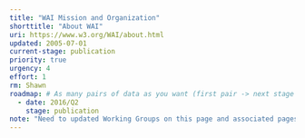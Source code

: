 ```yaml
---
title: "WAI Mission and Organization"
shorttitle: "About WAI"
uri: https://www.w3.org/WAI/about.html
updated: 2005-07-01
current-stage: publication
priority: true
urgency: 4
effort: 1
rm: Shawn
roadmap: # As many pairs of data as you want (first pair -> next stage in the tool)
  - date: 2016/Q2
    stage: publication
note: "Need to updated Working Groups on this page and associated pages and nav as is reasonably do-able"
---
```

